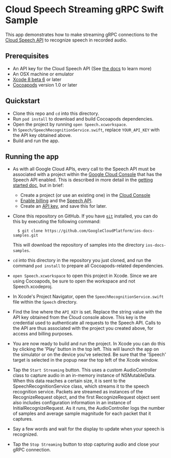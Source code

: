 # Cloud Speech Streaming gRPC Swift Sample

This app demonstrates how to make streaming gRPC connections to the [Cloud Speech API](https://cloud.google.com/speech/) to recognize speech in recorded audio.

## Prerequisites
- An API key for the Cloud Speech API (See
  [the docs][getting-started] to learn more)
- An OSX machine or emulator
- [Xcode 8 beta 6][xcode] or later
- [Cocoapods][cocoapods] version 1.0 or later

## Quickstart
- Clone this repo and `cd` into this directory.
- Run `pod install` to download and build Cocoapods dependencies.
- Open the project by running `open Speech.xcworkspace`.
- In `Speech/SpeechRecognitionService.swift`, replace `YOUR_API_KEY` with the API key obtained above.
- Build and run the app.


## Running the app

- As with all Google Cloud APIs, every call to the Speech API must be associated
  with a project within the [Google Cloud Console][cloud-console] that has the
  Speech API enabled. This is described in more detail in the [getting started
  doc][getting-started], but in brief:
  - Create a project (or use an existing one) in the [Cloud
    Console][cloud-console]
  - [Enable billing][billing] and the [Speech API][enable-speech].
  - Create an [API key][api-key], and save this for later.

- Clone this repository on GitHub. If you have [`git`][git] installed, you can do this by executing the following command:

        $ git clone https://github.com/GoogleCloudPlatform/ios-docs-samples.git

    This will download the repository of samples into the directory
    `ios-docs-samples`.

- `cd` into this directory in the repository you just cloned, and run the command `pod install` to prepare all Cocoapods-related dependencies.

- `open Speech.xcworkspace` to open this project in Xcode. Since we are using Cocoapods, be sure to open the workspace and not Speech.xcodeproj.

- In Xcode's Project Navigator, open the `SpeechRecognitionService.swift` file within the `Speech` directory.

- Find the line where the `API_KEY` is set. Replace the string value with the API key obtained from the Cloud console above. This key is the credential used to authenticate all requests to the Speech API. Calls to the API are thus associated with the project you created above, for access and billing purposes.

- You are now ready to build and run the project. In Xcode you can do this by clicking the 'Play' button in the top left. This will launch the app on the simulator or on the device you've selected. Be sure that the 'Speech' target is selected in the popup near the top left of the Xcode window. 

- Tap the `Start Streaming` button. This uses a custom AudioController class to capture audio in an in-memory instance of NSMutableData. When this data reaches a certain size, it is sent to the SpeechRecognitionService class, which streams it to the speech recognition service. Packets are streamed as instances of the RecognizeRequest object, and the first RecognizeRequest object sent also includes configuration information in an instance of InitialRecognizeRequest. As it runs, the AudioController logs the number of samples and average sample magnitude for each packet that it captures.

- Say a few words and wait for the display to update when your speech is recognized.

- Tap the `Stop Streaming` button to stop capturing audio and close your gRPC connection.

[vision-zip]: https://github.com/GoogleCloudPlatform/cloud-vision/archive/master.zip
[getting-started]: https://cloud.google.com/vision/docs/getting-started
[cloud-console]: https://console.cloud.google.com
[git]: https://git-scm.com/
[xcode]: https://developer.apple.com/xcode/
[billing]: https://console.cloud.google.com/billing?project=_
[enable-speech]: https://console.cloud.google.com/apis/api/speech.googleapis.com/overview?project=_
[api-key]: https://console.cloud.google.com/apis/credentials?project=_
[cocoapods]: https://cocoapods.org/
[gRPC Objective-C setup]: https://github.com/grpc/grpc/tree/master/src/objective-c

